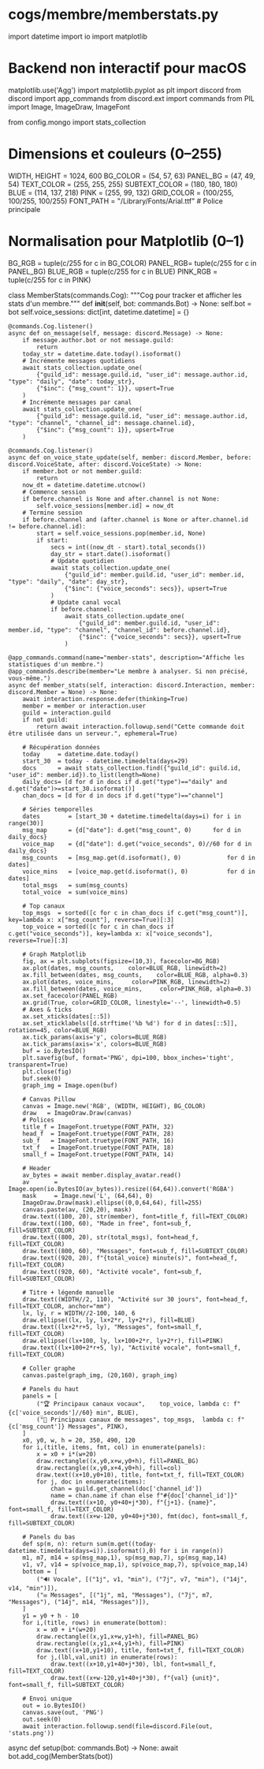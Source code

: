 # cogs/membre/memberstats.py

import datetime
import io
import matplotlib
# Backend non interactif pour macOS
matplotlib.use('Agg')
import matplotlib.pyplot as plt
import discord
from discord import app_commands
from discord.ext import commands
from PIL import Image, ImageDraw, ImageFont

from config.mongo import stats_collection

# Dimensions et couleurs (0–255)
WIDTH, HEIGHT = 1024, 600
BG_COLOR      = (54, 57, 63)
PANEL_BG      = (47, 49, 54)
TEXT_COLOR    = (255, 255, 255)
SUBTEXT_COLOR = (180, 180, 180)
BLUE          = (114, 137, 218)
PINK          = (255,  99, 132)
GRID_COLOR    = (100/255, 100/255, 100/255)
FONT_PATH     = "/Library/Fonts/Arial.ttf"  # Police principale

# Normalisation pour Matplotlib (0–1)
BG_RGB   = tuple(c/255 for c in BG_COLOR)
PANEL_RGB= tuple(c/255 for c in PANEL_BG)
BLUE_RGB = tuple(c/255 for c in BLUE)
PINK_RGB = tuple(c/255 for c in PINK)

class MemberStats(commands.Cog):
    """Cog pour tracker et afficher les stats d'un membre."""
    def __init__(self, bot: commands.Bot) -> None:
        self.bot = bot
        self.voice_sessions: dict[int, datetime.datetime] = {}

    @commands.Cog.listener()
    async def on_message(self, message: discord.Message) -> None:
        if message.author.bot or not message.guild:
            return
        today_str = datetime.date.today().isoformat()
        # Incrémente messages quotidiens
        await stats_collection.update_one(
            {"guild_id": message.guild.id, "user_id": message.author.id, "type": "daily", "date": today_str},
            {"$inc": {"msg_count": 1}}, upsert=True
        )
        # Incrémente messages par canal
        await stats_collection.update_one(
            {"guild_id": message.guild.id, "user_id": message.author.id, "type": "channel", "channel_id": message.channel.id},
            {"$inc": {"msg_count": 1}}, upsert=True
        )

    @commands.Cog.listener()
    async def on_voice_state_update(self, member: discord.Member, before: discord.VoiceState, after: discord.VoiceState) -> None:
        if member.bot or not member.guild:
            return
        now_dt = datetime.datetime.utcnow()
        # Commence session
        if before.channel is None and after.channel is not None:
            self.voice_sessions[member.id] = now_dt
        # Termine session
        if before.channel and (after.channel is None or after.channel.id != before.channel.id):
            start = self.voice_sessions.pop(member.id, None)
            if start:
                secs = int((now_dt - start).total_seconds())
                day_str = start.date().isoformat()
                # Update quotidien
                await stats_collection.update_one(
                    {"guild_id": member.guild.id, "user_id": member.id, "type": "daily", "date": day_str},
                    {"$inc": {"voice_seconds": secs}}, upsert=True
                )
                # Update canal vocal
                if before.channel:
                    await stats_collection.update_one(
                        {"guild_id": member.guild.id, "user_id": member.id, "type": "channel", "channel_id": before.channel.id},
                        {"$inc": {"voice_seconds": secs}}, upsert=True
                    )

    @app_commands.command(name="member-stats", description="Affiche les statistiques d'un membre.")
    @app_commands.describe(member="Le membre à analyser. Si non précisé, vous-même.")
    async def member_stats(self, interaction: discord.Interaction, member: discord.Member = None) -> None:
        await interaction.response.defer(thinking=True)
        member = member or interaction.user
        guild = interaction.guild
        if not guild:
            return await interaction.followup.send("Cette commande doit être utilisée dans un serveur.", ephemeral=True)

        # Récupération données
        today     = datetime.date.today()
        start_30  = today - datetime.timedelta(days=29)
        docs      = await stats_collection.find({"guild_id": guild.id, "user_id": member.id}).to_list(length=None)
        daily_docs= [d for d in docs if d.get("type")=="daily" and d.get("date")>=start_30.isoformat()]
        chan_docs = [d for d in docs if d.get("type")=="channel"]

        # Séries temporelles
        dates        = [start_30 + datetime.timedelta(days=i) for i in range(30)]
        msg_map      = {d["date"]: d.get("msg_count", 0)      for d in daily_docs}
        voice_map    = {d["date"]: d.get("voice_seconds", 0)//60 for d in daily_docs}
        msg_counts   = [msg_map.get(d.isoformat(), 0)             for d in dates]
        voice_mins   = [voice_map.get(d.isoformat(), 0)           for d in dates]
        total_msgs   = sum(msg_counts)
        total_voice  = sum(voice_mins)

        # Top canaux
        top_msgs  = sorted([c for c in chan_docs if c.get("msg_count")],    key=lambda x: x["msg_count"], reverse=True)[:3]
        top_voice = sorted([c for c in chan_docs if c.get("voice_seconds")], key=lambda x: x["voice_seconds"], reverse=True)[:3]

        # Graph Matplotlib
        fig, ax = plt.subplots(figsize=(10,3), facecolor=BG_RGB)
        ax.plot(dates, msg_counts,    color=BLUE_RGB, linewidth=2)
        ax.fill_between(dates, msg_counts,    color=BLUE_RGB, alpha=0.3)
        ax.plot(dates, voice_mins,     color=PINK_RGB, linewidth=2)
        ax.fill_between(dates, voice_mins,     color=PINK_RGB, alpha=0.3)
        ax.set_facecolor(PANEL_RGB)
        ax.grid(True, color=GRID_COLOR, linestyle='--', linewidth=0.5)
        # Axes & ticks
        ax.set_xticks(dates[::5])
        ax.set_xticklabels([d.strftime('%b %d') for d in dates[::5]], rotation=45, color=BLUE_RGB)
        ax.tick_params(axis='y', colors=BLUE_RGB)
        ax.tick_params(axis='x', colors=BLUE_RGB)
        buf = io.BytesIO()
        plt.savefig(buf, format='PNG', dpi=100, bbox_inches='tight', transparent=True)
        plt.close(fig)
        buf.seek(0)
        graph_img = Image.open(buf)

        # Canvas Pillow
        canvas = Image.new('RGB', (WIDTH, HEIGHT), BG_COLOR)
        draw   = ImageDraw.Draw(canvas)
        # Polices
        title_f = ImageFont.truetype(FONT_PATH, 32)
        head_f  = ImageFont.truetype(FONT_PATH, 28)
        sub_f   = ImageFont.truetype(FONT_PATH, 16)
        txt_f   = ImageFont.truetype(FONT_PATH, 18)
        small_f = ImageFont.truetype(FONT_PATH, 14)

        # Header
        av_bytes = await member.display_avatar.read()
        av       = Image.open(io.BytesIO(av_bytes)).resize((64,64)).convert('RGBA')
        mask     = Image.new('L', (64,64), 0)
        ImageDraw.Draw(mask).ellipse((0,0,64,64), fill=255)
        canvas.paste(av, (20,20), mask)
        draw.text((100, 20), str(member), font=title_f, fill=TEXT_COLOR)
        draw.text((100, 60), "Made in free", font=sub_f, fill=SUBTEXT_COLOR)
        draw.text((800, 20), str(total_msgs), font=head_f, fill=TEXT_COLOR)
        draw.text((800, 60), "Messages", font=sub_f, fill=SUBTEXT_COLOR)
        draw.text((920, 20), f"{total_voice} minute(s)", font=head_f, fill=TEXT_COLOR)
        draw.text((920, 60), "Activité vocale", font=sub_f, fill=SUBTEXT_COLOR)

        # Titre + légende manuelle
        draw.text((WIDTH//2, 110), "Activité sur 30 jours", font=head_f, fill=TEXT_COLOR, anchor="mm")
        lx, ly, r = WIDTH//2-100, 140, 6
        draw.ellipse((lx, ly, lx+2*r, ly+2*r), fill=BLUE)
        draw.text((lx+2*r+5, ly), "Messages", font=small_f, fill=TEXT_COLOR)
        draw.ellipse((lx+100, ly, lx+100+2*r, ly+2*r), fill=PINK)
        draw.text((lx+100+2*r+5, ly), "Activité vocale", font=small_f, fill=TEXT_COLOR)

        # Coller graphe
        canvas.paste(graph_img, (20,160), graph_img)

        # Panels du haut
        panels = [
            ("🏆 Principaux canaux vocaux",    top_voice, lambda c: f"{c['voice_seconds']//60} min", BLUE),
            ("💬 Principaux canaux de messages", top_msgs,  lambda c: f"{c['msg_count']} Messages", PINK),
        ]
        x0, y0, w, h = 20, 350, 490, 120
        for i,(title, items, fmt, col) in enumerate(panels):
            x = x0 + i*(w+20)
            draw.rectangle((x,y0,x+w,y0+h), fill=PANEL_BG)
            draw.rectangle((x,y0,x+4,y0+h), fill=col)
            draw.text((x+10,y0+10), title, font=txt_f, fill=TEXT_COLOR)
            for j, doc in enumerate(items):
                chan = guild.get_channel(doc['channel_id'])
                name = chan.name if chan else f"#{doc['channel_id']}"
                draw.text((x+10, y0+40+j*30), f"{j+1}. {name}", font=small_f, fill=TEXT_COLOR)
                draw.text((x+w-120, y0+40+j*30), fmt(doc), font=small_f, fill=SUBTEXT_COLOR)

        # Panels du bas
        def sp(m, n): return sum(m.get((today-datetime.timedelta(days=i)).isoformat(),0) for i in range(n))
        m1, m7, m14 = sp(msg_map,1), sp(msg_map,7), sp(msg_map,14)
        v1, v7, v14 = sp(voice_map,1), sp(voice_map,7), sp(voice_map,14)
        bottom = [
            ("🔊 Vocale", [("1j", v1, "min"), ("7j", v7, "min"), ("14j", v14, "min")]),
            ("✉️ Messages", [("1j", m1, "Messages"), ("7j", m7, "Messages"), ("14j", m14, "Messages")]),
        ]
        y1 = y0 + h - 10
        for i,(title, rows) in enumerate(bottom):
            x = x0 + i*(w+20)
            draw.rectangle((x,y1,x+w,y1+h), fill=PANEL_BG)
            draw.rectangle((x,y1,x+4,y1+h), fill=PINK)
            draw.text((x+10,y1+10), title, font=txt_f, fill=TEXT_COLOR)
            for j,(lbl,val,unit) in enumerate(rows):
                draw.text((x+10,y1+40+j*30), lbl, font=small_f, fill=TEXT_COLOR)
                draw.text((x+w-120,y1+40+j*30), f"{val} {unit}", font=small_f, fill=SUBTEXT_COLOR)

        # Envoi unique
        out = io.BytesIO()
        canvas.save(out, 'PNG')
        out.seek(0)
        await interaction.followup.send(file=discord.File(out, 'stats.png'))

async def setup(bot: commands.Bot) -> None:
    await bot.add_cog(MemberStats(bot))